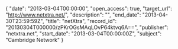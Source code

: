 {
  "date": "2013-03-04T00:00:00", 
  "open_access": true, 
  "target_url": "http://www.netxtra.net/", 
  "description": "", 
  "end_date": "2013-04-30T23:59:59Z", 
  "title": "netXtra", 
  "record_id": "20130304T000000/zPKrOGsMAqLOvP64ktvq6A==", 
  "publisher": "netxtra.net", 
  "start_date": "2013-03-04T00:00:00Z", 
  "subject": "Cambridge Network"
}

